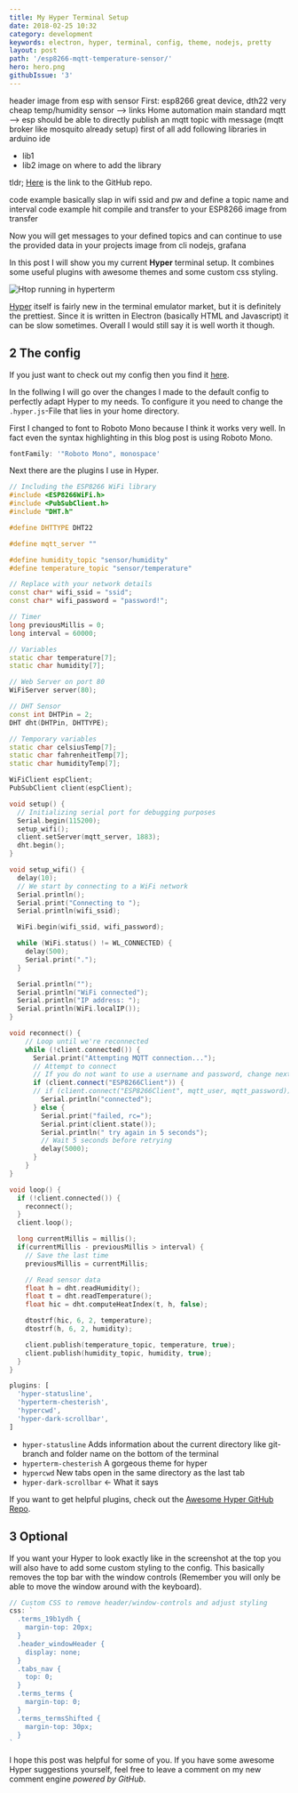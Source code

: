 ```yaml
---
title: My Hyper Terminal Setup
date: 2018-02-25 10:32
category: development
keywords: electron, hyper, terminal, config, theme, nodejs, pretty
layout: post
path: '/esp8266-mqtt-temperature-sensor/'
hero: hero.png
githubIssue: '3'
---
```


header image from esp with sensor
First: esp8266 great device, dth22 very cheap temp/humidity sensor --> links
Home automation main standard mqtt --> esp should be able to directly publish an mqtt topic with message
(mqtt broker like mosquito already setup)
first of all add following libraries in arduino ide

- lib1
- lib2
  image on where to add the library

<p class="notice notice--info">tldr; <a href="https://github.com/Algram/dotfiles/blob/master/.hyper.js">Here</a> is the link to the GitHub repo.</p>

code example
basically slap in wifi ssid and pw and define a topic name and interval
code example
hit compile and transfer to your ESP8266
image from transfer

Now you will get messages to your defined topics and can continue to use the provided data in your projects
image from cli nodejs, grafana

In this post I will show you my current **Hyper** terminal setup. It combines some useful plugins with awesome themes and some custom css styling.

![Htop running in hyperterm](hero.png 'Htop running in hyperterm')

[Hyper](https://hyper.is/) itself is fairly new in the terminal emulator market, but it is definitely the prettiest. Since it is written in Electron (basically HTML and Javascript) it can be slow sometimes. Overall I would still say it is well worth it though.

## 2 The config

<p class="notice notice--info">If you just want to check out my config then you find it <a href="https://github.com/Algram/dotfiles/blob/master/.hyper.js">here</a>.</p>

In the follwing I will go over the changes I made to the default config to perfectly adapt Hyper to my needs. To configure it you need to change the `.hyper.js`-File that lies in your home directory.

First I changed to font to Roboto Mono because I think it works very well. In fact even the syntax highlighting in this blog post is using Roboto Mono.

```javascript
fontFamily: '"Roboto Mono", monospace'
```

Next there are the plugins I use in Hyper.

```cpp
// Including the ESP8266 WiFi library
#include <ESP8266WiFi.h>
#include <PubSubClient.h>
#include "DHT.h"

#define DHTTYPE DHT22

#define mqtt_server ""

#define humidity_topic "sensor/humidity"
#define temperature_topic "sensor/temperature"

// Replace with your network details
const char* wifi_ssid = "ssid";
const char* wifi_password = "password!";

// Timer
long previousMillis = 0;
long interval = 60000;

// Variables
static char temperature[7];
static char humidity[7];

// Web Server on port 80
WiFiServer server(80);

// DHT Sensor
const int DHTPin = 2;
DHT dht(DHTPin, DHTTYPE);

// Temporary variables
static char celsiusTemp[7];
static char fahrenheitTemp[7];
static char humidityTemp[7];

WiFiClient espClient;
PubSubClient client(espClient);

void setup() {
  // Initializing serial port for debugging purposes
  Serial.begin(115200);
  setup_wifi();
  client.setServer(mqtt_server, 1883);
  dht.begin();
}

void setup_wifi() {
  delay(10);
  // We start by connecting to a WiFi network
  Serial.println();
  Serial.print("Connecting to ");
  Serial.println(wifi_ssid);

  WiFi.begin(wifi_ssid, wifi_password);

  while (WiFi.status() != WL_CONNECTED) {
    delay(500);
    Serial.print(".");
  }

  Serial.println("");
  Serial.println("WiFi connected");
  Serial.println("IP address: ");
  Serial.println(WiFi.localIP());
}

void reconnect() {
    // Loop until we're reconnected
    while (!client.connected()) {
      Serial.print("Attempting MQTT connection...");
      // Attempt to connect
      // If you do not want to use a username and password, change next line to
      if (client.connect("ESP8266Client")) {
      // if (client.connect("ESP8266Client", mqtt_user, mqtt_password)) {
        Serial.println("connected");
      } else {
        Serial.print("failed, rc=");
        Serial.print(client.state());
        Serial.println(" try again in 5 seconds");
        // Wait 5 seconds before retrying
        delay(5000);
      }
    }
}

void loop() {
  if (!client.connected()) {
    reconnect();
  }
  client.loop();

  long currentMillis = millis();
  if(currentMillis - previousMillis > interval) {
    // Save the last time
    previousMillis = currentMillis;

    // Read sensor data
    float h = dht.readHumidity();
    float t = dht.readTemperature();
    float hic = dht.computeHeatIndex(t, h, false);

    dtostrf(hic, 6, 2, temperature);
    dtostrf(h, 6, 2, humidity);

    client.publish(temperature_topic, temperature, true);
    client.publish(humidity_topic, humidity, true);
  }
}
```

```javascript
plugins: [
  'hyper-statusline',
  'hyperterm-chesterish',
  'hypercwd',
  'hyper-dark-scrollbar',
]
```

- `hyper-statusline` Adds information about the current directory like git-branch and folder name on the bottom of the terminal
- `hyperterm-chesterish` A gorgeous theme for hyper
- `hypercwd` New tabs open in the same directory as the last tab
- `hyper-dark-scrollbar` ← What it says

If you want to get helpful plugins, check out the [Awesome Hyper GitHub Repo](https://github.com/bnb/awesome-hyper).

## 3 Optional

If you want your Hyper to look exactly like in the screenshot at the top you will also have to add some custom styling to the config. This basically removes the top bar with the window controls (Remember you will only be able to move the window around with the keyboard).

```javascript
// Custom CSS to remove header/window-controls and adjust styling
css: `
  .terms_19b1ydh {
    margin-top: 20px;
  }
  .header_windowHeader {
    display: none;
  }
  .tabs_nav {
    top: 0;
  }
  .terms_terms {
    margin-top: 0;
  }
  .terms_termsShifted {
    margin-top: 30px;
  }
`
```

I hope this post was helpful for some of you. If you have some awesome Hyper suggestions yourself, feel free to leave a comment on my new comment engine _powered by GitHub_.
